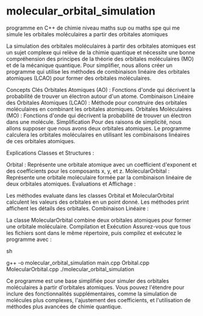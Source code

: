 # molecular_orbital_simulation
programme en C++ de chimie niveau maths sup ou maths spe qui me simule les orbitales moléculaires a partir des orbitales atomiques

La simulation des orbitales moléculaires à partir des orbitales atomiques est un sujet complexe qui relève de la chimie quantique et nécessite une bonne compréhension des principes de la théorie des orbitales moléculaires (MO) et de la mécanique quantique. Pour simplifier, nous allons créer un programme qui utilise les méthodes de combinaison linéaire des orbitales atomiques (LCAO) pour former des orbitales moléculaires.

Concepts Clés
Orbitales Atomiques (AO) : Fonctions d'onde qui décrivent la probabilité de trouver un électron autour d'un atome.
Combinaison Linéaire des Orbitales Atomiques (LCAO) : Méthode pour construire des orbitales moléculaires en combinant les orbitales atomiques.
Orbitales Moléculaires (MO) : Fonctions d'onde qui décrivent la probabilité de trouver un électron dans une molécule.
Simplification
Pour des raisons de simplicité, nous allons supposer que nous avons deux orbitales atomiques. Le programme calculera les orbitales moléculaires en utilisant les combinaisons linéaires de ces orbitales atomiques.

Explications
Classes et Structures :

Orbital : Représente une orbitale atomique avec un coefficient d'exponent et des coefficients pour les composants x, y, et z.
MolecularOrbital : Représente une orbitale moléculaire formée par la combinaison linéaire de deux orbitales atomiques.
Evaluations et Affichage :

Les méthodes evaluate dans les classes Orbital et MolecularOrbital calculent les valeurs des orbitales en un point donné.
Les méthodes print affichent les détails des orbitales.
Combinaison Linéaire :

La classe MolecularOrbital combine deux orbitales atomiques pour former une orbitale moléculaire.
Compilation et Exécution
Assurez-vous que tous les fichiers sont dans le même répertoire, puis compilez et exécutez le programme avec :

sh

g++ -o molecular_orbital_simulation main.cpp Orbital.cpp MolecularOrbital.cpp
./molecular_orbital_simulation

Ce programme est une base simplifiée pour simuler des orbitales moléculaires à partir d'orbitales atomiques. Vous pouvez l'étendre pour inclure des fonctionnalités supplémentaires, comme la simulation de molécules plus complexes, l'ajustement des coefficients, et l'utilisation de méthodes plus avancées de chimie quantique.
